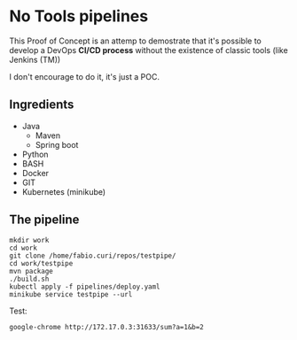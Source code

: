 # No Tools pipelines

This Proof of Concept is an attemp to demostrate that it's possible to develop a DevOps **CI/CD process** without the existence of classic tools (like Jenkins (TM))

I don't encourage to do it, it's just a POC.

## Ingredients
* Java
  * Maven
  * Spring boot
* Python
* BASH
* Docker
* GIT
* Kubernetes (minikube)

## The pipeline

    mkdir work
    cd work
    git clone /home/fabio.curi/repos/testpipe/
    cd work/testpipe
    mvn package
    ./build.sh 
    kubectl apply -f pipelines/deploy.yaml 
    minikube service testpipe --url

Test:

    google-chrome http://172.17.0.3:31633/sum?a=1&b=2
